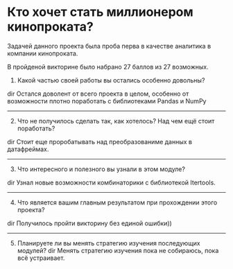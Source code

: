 # Кто хочет стать миллионером кинопроката?

Задачей данного проекта была проба перва в качестве аналитика в компании кинопроката.

В пройденой викторине было набрано 27 баллов из 27 возможных.

1. Какой частью своей работы вы остались особенно довольны?

dir Остался доволент от всего проекта в целом, особенно от возможности плотно поработать с библиотеками Pandas и NumPy

***
2. Что не получилось сделать так, как хотелось? Над чем ещё стоит поработать?

dir Стоит еще проробатывать над преобразованиме данных в датафреймах.

***
3. Что интересного и полезного вы узнали в этом модуле?

dir Узнал новые возможности комбинаторики с библиотекой Itertools.
***
4. Что является вашим главным результатом при прохождении этого проекта?

dir Получилось пройти викторину без единой ошибки))
***
5. Планируете ли вы менять стратегию изучения последующих модулей?
dir Менять стратегию изучения пока не собираюсь, пока всё устраивает.
